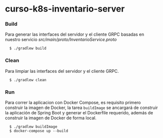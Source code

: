 # curso-k8s-inventario-server

### Build

Para generar las interfaces del servidor y el cliente GRPC basadas
en nuestro servicio _src/main/proto/InventarioService.proto_

      
      $ ./gradlew build
      
### Clean

Para limpiar las interfaces del servidor y el cliente GRPC.

      
      $ ./gradlew clean
      
### Run

Para correr la aplicacion con Docker Compose, es requisito primero construir la imagen de Docker, la tarea `buildImage` se ancargará de construir la aplicación de Spring Boot y generar el Dockerfile requerido, además de construir la imagen de Docker de forma local.

      $ ./gradlew buildImage
      $ docker-compose up --build

